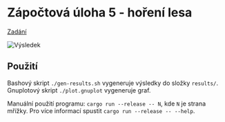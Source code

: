 # Zápočtová úloha 5 - hoření lesa
[Zadání](http://utf.mff.cuni.cz/vyuka/NTMF021/homeworks/HW2_Problem.3_Simulation.of.forest.fires.in.the.square.lattice.pdf)

![Výsledek](output.png)

## Použití
Bashový skript `./gen-results.sh` vygeneruje výsledky do složky `results/`. Gnuplotový skript `./plot.gnuplot` vygeneruje graf.

Manuální použití programu: `cargo run --release -- N`, kde `N` je strana mřížky. Pro více informací spustit `cargo run --release -- --help`.
